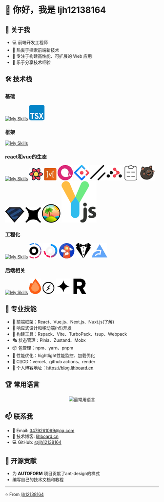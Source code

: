 # 👋 你好，我是 ljh12138164

## 🚀 关于我
- 💻 前端开发工程师
- 🌱 热衷于探索前端新技术
- 🎯 专注于构建高性能、可扩展的 Web 应用
- 🤝 乐于分享技术经验

## 🛠️ 技术栈

### 基础
[![My Skills](https://skillicons.dev/icons?i=javascript,typescript,html,css&theme=dark)](https://skillicons.dev)
![My Skills](./logo/tsx.webp)

### 框架
[![My Skills](https://skillicons.dev/icons?i=react,vue,nextjs,nuxt,tailwind,sass,less,styledcomponents&theme=dark)](https://skillicons.dev)

### react和vue的生态
[![My Skills](https://skillicons.dev/icons?i=pinia&theme=dark)](https://skillicons.dev)
![My Skills](./logo/react-query.webp)
![My Skills](./logo/mobx.webp)
![My Skills](./logo/echarts.webp)
![My Skills](./logo/ant-design.webp)
![My Skills](./logo/Shadcnui.webp)
![My Skills](./logo/reactrouter.webp)
![My Skills](./logo/react-hook-form.webp)
![My Skills](./logo/zustand.png)
![My Skills](./logo/zod.webp)
![My Skills](./logo/nextra.webp)
![My Skills](./logo/tansk.png)
![My Skills](./logo/yjs.svg)

### 工程化 
[![My Skills](https://skillicons.dev/icons?i=rollupjs,vite,webpack,github,git,pnpm,npm,yarn&theme=dark)](https://skillicons.dev)
![turborepo](./logo/turborepo.webp)
![turbopack](./logo/turbopack.webp)
![turbopack](./logo/LogosLighthouse.webp)
![My Skills](./logo/Stylelint.webp)
![My Skills](./logo/Biome.webp)

### 后端相关
[![My Skills](https://skillicons.dev/icons?i=supabase,vercel,nodejs&theme=dark)](https://skillicons.dev)
![My Skills](./logo/hono.webp)
![My Skills](./logo/socketIo.webp)
![My Skills](./logo/gemini.webp)
![My Skills](./logo/Resend.webp)


## 💪 专业技能
- 🎨 前端框架：React、Vue.js、Next.js、Nuxt.js(了解)
- 📱 响应式设计和移动端(h5)开发
- 🔧 构建工具：Rspack、Vite、TurboPack、tsup、Webpack
- 🎭 状态管理：Pinia、Zustand、Mobx
- 📦 包管理：npm、yarn、pnpm
- 🚀 性能优化：hightlight性能监控、加载优化
- 🔄 CI/CD：vercel、github actions、render
- 📝 个人博客地址：https://blog.ljhboard.cn

## 🏆 常用语言
<div align="center">
  <img src="https://github-readme-stats.vercel.app/api/top-langs/?username=ljh12138164&layout=compact&theme=radical&locale=cn" alt="最常用语言" />
</div>


## 📫 联系我
- 📧 Email: 3479261099@qq.com
- 📝 技术博客: [ljhboard.cn](https://ljhboard.cn)
- 💻 GitHub: [@ljh12138164](https://github.com/ljh12138164)


## 🤝 开源贡献
- 为 **AUTOFORM** 项目贡献了ant-design的样式
- 编写自己的技术文档和教程

---
⭐️ From [ljh12138164](https://github.com/ljh12138164)
